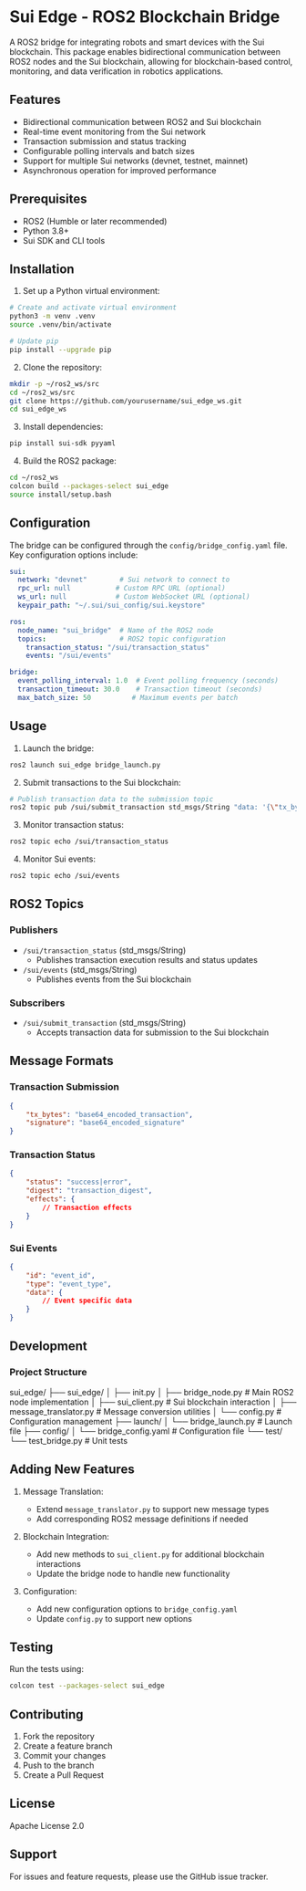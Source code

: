 # Sui Edge - ROS2 Blockchain Bridge

A ROS2 bridge for integrating robots and smart devices with the Sui blockchain. This package enables bidirectional communication between ROS2 nodes and the Sui blockchain, allowing for blockchain-based control, monitoring, and data verification in robotics applications.

## Features

- Bidirectional communication between ROS2 and Sui blockchain
- Real-time event monitoring from the Sui network
- Transaction submission and status tracking
- Configurable polling intervals and batch sizes
- Support for multiple Sui networks (devnet, testnet, mainnet)
- Asynchronous operation for improved performance

## Prerequisites

- ROS2 (Humble or later recommended)
- Python 3.8+
- Sui SDK and CLI tools

## Installation

1. Set up a Python virtual environment:
```bash
# Create and activate virtual environment
python3 -m venv .venv
source .venv/bin/activate

# Update pip
pip install --upgrade pip
```

2. Clone the repository:
```bash
mkdir -p ~/ros2_ws/src
cd ~/ros2_ws/src
git clone https://github.com/yourusername/sui_edge_ws.git
cd sui_edge_ws
```

3. Install dependencies:
```bash
pip install sui-sdk pyyaml
```

4. Build the ROS2 package:
```bash
cd ~/ros2_ws
colcon build --packages-select sui_edge
source install/setup.bash
```

## Configuration

The bridge can be configured through the `config/bridge_config.yaml` file. Key configuration options include:

```yaml
sui:
  network: "devnet"        # Sui network to connect to
  rpc_url: null           # Custom RPC URL (optional)
  ws_url: null            # Custom WebSocket URL (optional)
  keypair_path: "~/.sui/sui_config/sui.keystore"

ros:
  node_name: "sui_bridge"  # Name of the ROS2 node
  topics:                  # ROS2 topic configuration
    transaction_status: "/sui/transaction_status"
    events: "/sui/events"

bridge:
  event_polling_interval: 1.0  # Event polling frequency (seconds)
  transaction_timeout: 30.0    # Transaction timeout (seconds)
  max_batch_size: 50          # Maximum events per batch
```

## Usage

1. Launch the bridge:
```bash
ros2 launch sui_edge bridge_launch.py
```

2. Submit transactions to the Sui blockchain:
```bash
# Publish transaction data to the submission topic
ros2 topic pub /sui/submit_transaction std_msgs/String "data: '{\"tx_bytes\": \"...\", \"signature\": \"...\"}'"
```

3. Monitor transaction status:
```bash
ros2 topic echo /sui/transaction_status
```

4. Monitor Sui events:
```bash
ros2 topic echo /sui/events
```

## ROS2 Topics

### Publishers
- `/sui/transaction_status` (std_msgs/String)
  - Publishes transaction execution results and status updates
- `/sui/events` (std_msgs/String)
  - Publishes events from the Sui blockchain

### Subscribers
- `/sui/submit_transaction` (std_msgs/String)
  - Accepts transaction data for submission to the Sui blockchain

## Message Formats

### Transaction Submission
```json
{
    "tx_bytes": "base64_encoded_transaction",
    "signature": "base64_encoded_signature"
}
```

### Transaction Status
```json
{
    "status": "success|error",
    "digest": "transaction_digest",
    "effects": {
        // Transaction effects
    }
}
```

### Sui Events
```json
{
    "id": "event_id",
    "type": "event_type",
    "data": {
        // Event specific data
    }
}
```

## Development

### Project Structure

sui_edge/
├── sui_edge/
│ ├── init.py
│ ├── bridge_node.py # Main ROS2 node implementation
│ ├── sui_client.py # Sui blockchain interaction
│ ├── message_translator.py # Message conversion utilities
│ └── config.py # Configuration management
├── launch/
│ └── bridge_launch.py # Launch file
├── config/
│ └── bridge_config.yaml # Configuration file
└── test/
└── test_bridge.py # Unit tests

## Adding New Features

1. Message Translation:
   - Extend `message_translator.py` to support new message types
   - Add corresponding ROS2 message definitions if needed

2. Blockchain Integration:
   - Add new methods to `sui_client.py` for additional blockchain interactions
   - Update the bridge node to handle new functionality

3. Configuration:
   - Add new configuration options to `bridge_config.yaml`
   - Update `config.py` to support new options

## Testing

Run the tests using:
```bash
colcon test --packages-select sui_edge
```

## Contributing

1. Fork the repository
2. Create a feature branch
3. Commit your changes
4. Push to the branch
5. Create a Pull Request

## License

Apache License 2.0

## Support

For issues and feature requests, please use the GitHub issue tracker.

